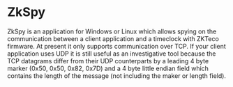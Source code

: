 # ZkSpy
ZkSpy is an application for Windows or Linux which allows spying on the communication between a client application and a timeclock with ZKTeco firmware. At present it only supports communication over TCP. If your client application uses UDP it is still useful as an investigative tool because the TCP datagrams differ from their UDP counterparts by a leading 4 byte marker (0x50, 0x50, 0x82, 0x7D) and a 4 byte little endian field which contains the length of the message (not including the maker or length field).
